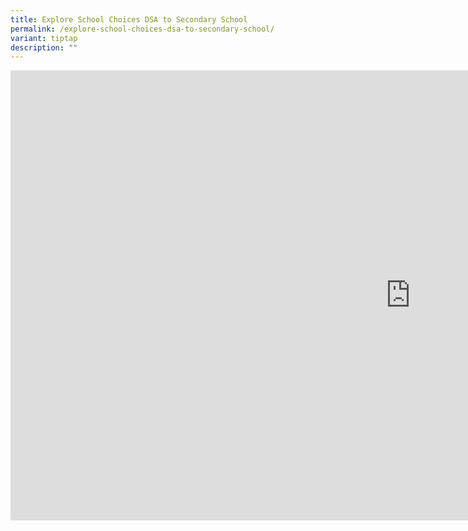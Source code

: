 ```yaml
---
title: Explore School Choices DSA to Secondary School
permalink: /explore-school-choices-dsa-to-secondary-school/
variant: tiptap
description: ""
---
```

<div class="iframe-wrapper">
<iframe height="720" width="1280" allowfullscreen="true" frameborder="0" src="https://www.youtube.com/embed/C88aJENUcSY?si=5O8Rq6ELB2P-BgQW"></iframe>
</div>
<p></p>